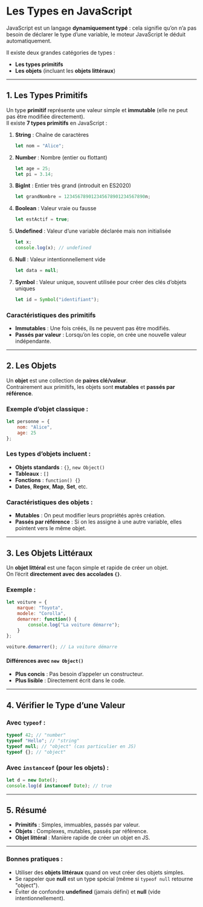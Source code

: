 
# Les Types en JavaScript

JavaScript est un langage **dynamiquement typé** : cela signifie qu’on n’a pas besoin de déclarer le type d’une variable, le moteur JavaScript le déduit automatiquement.

Il existe deux grandes catégories de types :  
- **Les types primitifs**  
- **Les objets** (incluant les **objets littéraux**)

---

## 1. Les Types Primitifs

Un type **primitif** représente une valeur simple et **immutable** (elle ne peut pas être modifiée directement).  
Il existe **7 types primitifs** en JavaScript :

1. **String** : Chaîne de caractères  
   ```js
   let nom = "Alice";
   ```

2. **Number** : Nombre (entier ou flottant)  
   ```js
   let age = 25;
   let pi = 3.14;
   ```

3. **BigInt** : Entier très grand (introduit en ES2020)  
   ```js
   let grandNombre = 123456789012345678901234567890n;
   ```

4. **Boolean** : Valeur vraie ou fausse  
   ```js
   let estActif = true;
   ```

5. **Undefined** : Valeur d’une variable déclarée mais non initialisée  
   ```js
   let x;
   console.log(x); // undefined
   ```

6. **Null** : Valeur intentionnellement vide  
   ```js
   let data = null;
   ```

7. **Symbol** : Valeur unique, souvent utilisée pour créer des clés d’objets uniques  
   ```js
   let id = Symbol("identifiant");
   ```

### Caractéristiques des primitifs
- **Immutables** : Une fois créés, ils ne peuvent pas être modifiés.  
- **Passés par valeur** : Lorsqu’on les copie, on crée une nouvelle valeur indépendante.

---

## 2. Les Objets

Un **objet** est une collection de **paires clé/valeur**.  
Contrairement aux primitifs, les objets sont **mutables** et **passés par référence**.

### Exemple d’objet classique :
```js
let personne = {
    nom: "Alice",
    age: 25
};
```

### Les types d’objets incluent :
- **Objets standards** : `{}`, `new Object()`  
- **Tableaux** : `[]`  
- **Fonctions** : `function() {}`  
- **Dates**, **Regex**, **Map**, **Set**, etc.

### Caractéristiques des objets :
- **Mutables** : On peut modifier leurs propriétés après création.  
- **Passés par référence** : Si on les assigne à une autre variable, elles pointent vers le même objet.

---

## 3. Les Objets Littéraux

Un **objet littéral** est une façon simple et rapide de créer un objet.  
On l’écrit **directement avec des accolades `{}`**.

### Exemple :
```js
let voiture = {
    marque: "Toyota",
    modele: "Corolla",
    demarrer: function() {
        console.log("La voiture démarre");
    }
};

voiture.demarrer(); // La voiture démarre
```

#### Différences avec `new Object()`
- **Plus concis** : Pas besoin d’appeler un constructeur.  
- **Plus lisible** : Directement écrit dans le code.  

---

## 4. Vérifier le Type d’une Valeur

### Avec `typeof` :
```js
typeof 42; // "number"
typeof "Hello"; // "string"
typeof null; // "object" (cas particulier en JS)
typeof {}; // "object"
```

### Avec `instanceof` (pour les objets) :
```js
let d = new Date();
console.log(d instanceof Date); // true
```

---

## 5. Résumé

- **Primitifs** : Simples, immuables, passés par valeur.  
- **Objets** : Complexes, mutables, passés par référence.  
- **Objet littéral** : Manière rapide de créer un objet en JS.  

---

### Bonnes pratiques :
- Utiliser des **objets littéraux** quand on veut créer des objets simples.  
- Se rappeler que **null** est un type spécial (même si `typeof null` retourne "object").  
- Éviter de confondre **undefined** (jamais défini) et **null** (vide intentionnellement).

